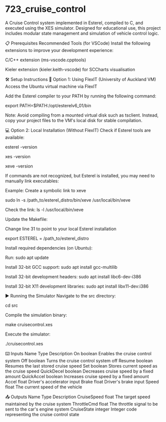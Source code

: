 # 723_cruise_control
A Cruise Control system implemented in Esterel, compiled to C, and executed using the XES simulator. Designed for educational use, this project includes modular state management and simulation of vehicle control logic.

📋 Prerequisites
Recommended Tools (for VSCode)
Install the following extensions to improve your development experience:

C/C++ extension (ms-vscode.cpptools)

Kieler extension (kieler.keith-vscode) for SCCharts visualisation

🛠️ Setup Instructions
🔧 Option 1: Using FlexIT (University of Auckland VM)
Access the Ubuntu virtual machine via FlexIT

Add the Esterel compiler to your PATH by running the following command:

export PATH=$PATH:/opt/esterelv6_01/bin

Note: Avoid compiling from a mounted virtual disk such as tsclient. Instead, copy your project files to the VM's local disk for stable compilation.

💻 Option 2: Local Installation (Without FlexIT)
Check if Esterel tools are available:

esterel -version

xes -version

xeve -version

If commands are not recognized, but Esterel is installed, you may need to manually link executables:

Example: Create a symbolic link to xeve

sudo ln -s /path_to/esterel_distro/bin/xeve /usr/local/bin/xeve

Check the link: ls -l /usr/local/bin/xeve

Update the Makefile:

Change line 31 to point to your local Esterel installation

export ESTEREL = /path_to/esterel_distro

Install required dependencies (on Ubuntu):

Run: sudo apt update

Install 32-bit GCC support: sudo apt install gcc-multilib

Install 32-bit development headers: sudo apt install libc6-dev-i386

Install 32-bit X11 development libraries: sudo apt install libx11-dev:i386

▶️ Running the Simulator
Navigate to the src directory:

cd src

Compile the simulation binary:

make cruisecontrol.xes

Execute the simulator:

./cruisecontrol.xes


⌨️ Inputs
Name	Type	Description
On	boolean	Enables the cruise control system
Off	boolean	Turns the cruise control system off
Resume	boolean	Resumes the last stored cruise speed
Set	boolean	Stores current speed as the cruise speed
QuickDecel	boolean	Decreases cruise speed by a fixed amount
QuickAccel	boolean	Increases cruise speed by a fixed amount
Accel	float	Driver's accelerator input
Brake	float	Driver's brake input
Speed	float	The current speed of the vehicle

📤 Outputs
Name	Type	Description
CruiseSpeed	float	The target speed maintained by the cruise system
ThrottleCmd	float	The throttle signal to be sent to the car's engine system
CruiseState	integer	Integer code representing the cruise control state
